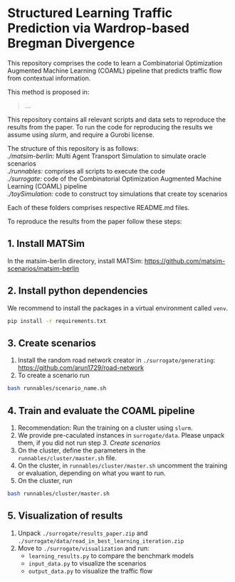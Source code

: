 # Structured Learning Traffic Prediction via Wardrop-based Bregman Divergence

This repository comprises the code to learn a Combinatorial Optimization Augmented Machine Learning (COAML) pipeline that predicts traffic flow from contextual information.

This method is proposed in:
> ...

This repository contains all relevant scripts and data sets to reproduce the results from the paper.
To run the code for reproducing the results we assume using *slurm*, and require a Gurobi license.

The structure of this repository is as follows:  
*./matsim-berlin:* Multi Agent Transport Simulation to simulate oracle scenarios  
*./runnables:* comprises all scripts to execute the code  
*./surrogate:* code of the Combinatorial Optimization Augmented Machine Learning (COAML) pipeline  
*./toySimulation:* code to construct toy simulations that create toy scenarios  

Each of these folders comprises respective README.md files.

To reproduce the results from the paper follow these steps:
## 1. Install MATSim
In the matsim-berlin directory, install MATSim: https://github.com/matsim-scenarios/matsim-berlin

## 2. Install python dependencies
We recommend to install the packages in a virtual environment called `venv`.
```bash 
pip install -r requirements.txt
```

## 3. Create scenarios
1. Install the random road network creator in `./surrogate/generating`: https://github.com/arun1729/road-network
2. To create a scenario run
```bash 
bash runnables/scenario_name.sh
```

## 4. Train and evaluate the COAML pipeline
1. Recommendation: Run the training on a cluster using `slurm`.
2. We provide pre-caculated instances in `surrogate/data`. Please unpack them, if you did not run step *3. Create scenarios*
3. On the cluster, define the parameters in the `runnables/cluster/master.sh` file.
4. On the cluster, in `runnables/cluster/master.sh` uncomment the training or evaluation, depending on what you want to run.
5. On the cluster, run 
```bash 
bash runnables/cluster/master.sh
```

## 5. Visualization of results
1. Unpack `./surrogate/results_paper.zip` and `./surrogate/data/read_in_best_learning_iteration.zip`
1. Move to `./surrogate/visualization` and run:
   - `learning_results.py` to compare the benchmark models
   - `input_data.py` to visualize the scenarios
   - `output_data.py` to visualize the traffic flow

